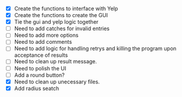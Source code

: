 - [X] Create the functions to interface with Yelp
- [X] Create the functions to create the GUI
- [X] Tie the gui and yelp logic together
- [ ] Need to add catches for invalid entries
- [ ] Need to add more options
- [ ] Need to add comments
- [ ] Need to add logic for handling retrys and killing the program upon acceptance of results
- [ ] Need to clean up result message.
- [ ] Need to polish the UI
- [ ] Add a round button?
- [X] Need to clean up unecessary files.
- [X] Add radius seatch